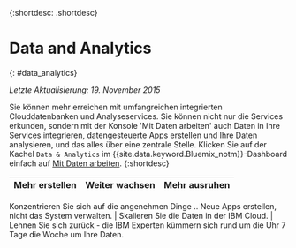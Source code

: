 {:shortdesc: .shortdesc} 

# Data and Analytics
{: #data_analytics}

*Letzte Aktualisierung: 19. November 2015*

Sie können mehr erreichen mit umfangreichen integrierten Clouddatenbanken und
Analyseservices. Sie können nicht nur die Services erkunden, sondern mit der Konsole 'Mit Daten arbeiten'
auch Daten in Ihre Services integrieren, datengesteuerte Apps erstellen und Ihre Daten analysieren, und das alles über eine zentrale Stelle. Klicken
Sie auf der Kachel `Data & Analytics` im {{site.data.keyword.Bluemix_notm}}-Dashboard
einfach auf [Mit Daten arbeiten](https://console.ng.bluemix.net/data/services/).
{:shortdesc}


Mehr erstellen | Weiter wachsen | Mehr ausruhen
---- | ---- | ----
Konzentrieren Sie sich auf die angenehmen Dinge .. Neue Apps erstellen, nicht das System
verwalten. | Skalieren Sie die Daten in der IBM Cloud. | Lehnen Sie sich zurück -  die IBM Experten kümmern sich rund um die Uhr 7 Tage die Woche um Ihre Daten.
